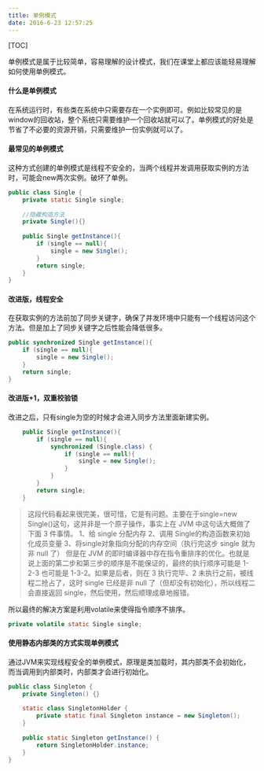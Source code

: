 ```yaml
---
title: 单例模式
date: 2016-6-23 12:57:25
---
```


[TOC]

单例模式是属于比较简单，容易理解的设计模式，我们在课堂上都应该能轻易理解如何使用单例模式。

#### 什么是单例模式
在系统运行时，有些类在系统中只需要存在一个实例即可。例如比较常见的是window的回收站，整个系统只需要维护一个回收站就可以了。单例模式的好处是节省了不必要的资源开销，只需要维护一份实例就可以了。

#### 最常见的单例模式
这种方式创建的单例模式是线程不安全的，当两个线程并发调用获取实例的方法时，可能会new两次实例。破坏了单例。
```java
public class Single {
	private static Single single;
	
	//隐藏构造方法
	private Single(){}
	
	public Single getInstance(){
		if (single == null){
			single = new Single();
		}
		return single;
	}
}
```

#### 改进版，线程安全
在获取实例的方法前加了同步关键字，确保了并发环境中只能有一个线程访问这个方法。但是加上了同步关键字之后性能会降低很多。
```java
public synchronized Single getInstance(){
	if (single == null){
		single = new Single();
	}
	return single;
}
```

#### 改进版+1，双重校验锁
改进之后，只有single为空的时候才会进入同步方法里面新建实例。
``` java
	public Single getInstance(){
		if (single == null){
			synchronized (Single.class) {
				if (single == null){
					single = new Single();
				}
			}
		}
		return single;
	}
```
> 这段代码看起来很完美，很可惜，它是有问题。主要在于single=new Single()这句，这并非是一个原子操作，事实上在 JVM 中这句话大概做了下面 3 件事情。
> 1、给 single 分配内存
> 2、调用 Single的构造函数来初始化成员变量
> 3、将single对象指向分配的内存空间（执行完这步 single 就为非 null 了）
> 但是在 JVM 的即时编译器中存在指令重排序的优化。也就是说上面的第二步和第三步的顺序是不能保证的，最终的执行顺序可能是 1-2-3 也可能是 1-3-2。如果是后者，则在 3 执行完毕、2 未执行之前，被线程二抢占了，这时 single 已经是非 null 了（但却没有初始化），所以线程二会直接返回 single，然后使用，然后顺理成章地报错。

所以最终的解决方案是利用volatile来使得指令顺序不排序。
```java
private volatile static Single single;
```



#### 使用静态内部类的方式实现单例模式

通过JVM来实现线程安全的单例模式，原理是类加载时，其内部类不会初始化，而当调用到内部类时，内部类才会进行初始化。

```java
public class Singleton {  
    private Singleton() {}  
      
    static class SingletonHolder {  
        private static final Singleton instance = new Singleton();  
    }  
      
    public static Singleton getInstance() {  
        return SingletonHolder.instance;  
    }  
}  
```

